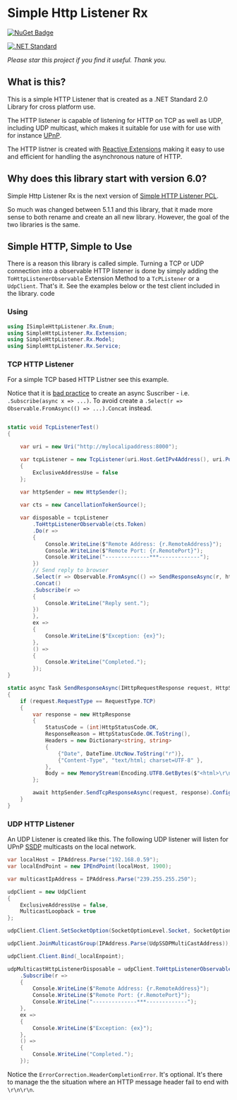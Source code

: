 # Simple Http Listener Rx

[![NuGet Badge](https://buildstats.info/nuget/SimpleHttpListener)](https://www.nuget.org/packages/SimpleHttpListener)

[![.NET Standard](http://img.shields.io/badge/.NET_Standard-v2.0-green.svg)](https://docs.microsoft.com/da-dk/dotnet/articles/standard/library)

*Please star this project if you find it useful. Thank you.*

## What is this?

This is a simple HTTP Listener that is created as a .NET Standard 2.0 Library for cross platform use. 

The HTTP listener is capable of listening for HTTP on TCP as well as UDP, including UDP multicast, which makes it suitable for use with for use with for instance [UPnP](https://openconnectivity.org/developer/specifications/upnp-resources/upnp).

The HTTP listner is created with [Reactive Extensions](http://reactivex.io/) making it easy to use and efficient for handling the asynchronous nature of HTTP.

## Why does this library start with version 6.0?

Simple Http Listener Rx is the next version of [Simple HTTP Listener PCL](https://github.com/1iveowl/Simple-Http-Listener-PCL). 

So much was changed between 5.1.1 and this library, that it made more sense to both rename and create an all new library. However, the goal of the two libraries is the same.

## Simple HTTP, Simple to Use
There is a reason this library is called simple. Turning a TCP or UDP connection into a observable HTTP listener is done by simply adding the `ToHttpListenerObservable` Extension Method to a `TcPListener` or a `UdpClient`. That's it. See the examples below or the test client included in the library. code

### Using

```cs
using ISimpleHttpListener.Rx.Enum;
using SimpleHttpListener.Rx.Extension;
using SimpleHttpListener.Rx.Model;
using SimpleHttpListener.Rx.Service;
```

### TCP HTTP Listener
For a simple TCP based HTTP Listner see this example.

Notice that it is [bad practice](https://stackoverflow.com/a/37131023/4140832) to create an async Suscriber - i.e. `.Subscribe(async x => ...)`. To avoid create a `.Select(r => Observable.FromAsync(() => ...).Concat` instead.

```csharp

static void TcpListenerTest()
{

    var uri = new Uri("http://mylocalipaddress:8000");

    var tcpListener = new TcpListener(uri.Host.GetIPv4Address(), uri.Port)
    {
        ExclusiveAddressUse = false
    };
    
    var httpSender = new HttpSender();

    var cts = new CancellationTokenSource();

    var disposable = tcpListener
        .ToHttpListenerObservable(cts.Token)
        .Do(r =>
        {
            Console.WriteLine($"Remote Address: {r.RemoteAddress}");
            Console.WriteLine($"Remote Port: {r.RemotePort}");
            Console.WriteLine("--------------***-------------");
        })
        // Send reply to browser
        .Select(r => Observable.FromAsync(() => SendResponseAsync(r, httpSender)))
        .Concat()
        .Subscribe(r =>
        {
            Console.WriteLine("Reply sent.");
        })
        },
        ex =>
        {
            Console.WriteLine($"Exception: {ex}");
        },
        () =>
        {
            Console.WriteLine("Completed.");
        });
}

static async Task SendResponseAsync(IHttpRequestResponse request, HttpSender httpSender)
{
    if (request.RequestType == RequestType.TCP)
    {
        var response = new HttpResponse
        {
            StatusCode = (int)HttpStatusCode.OK,
            ResponseReason = HttpStatusCode.OK.ToString(),
            Headers = new Dictionary<string, string>
            {
                {"Date", DateTime.UtcNow.ToString("r")},
                {"Content-Type", "text/html; charset=UTF-8" },
            },
            Body = new MemoryStream(Encoding.UTF8.GetBytes($"<html>\r\n<body>\r\n<h1>Hello, World! {DateTime.Now}</h1>\r\n</body>\r\n</html>"))
        };

        await httpSender.SendTcpResponseAsync(request, response).ConfigureAwait(false);
    }
}


```

### UDP HTTP Listener

An UDP Listener is created like this. The following UDP listener will listen for UPnP [SSDP](https://en.wikipedia.org/wiki/Simple_Service_Discovery_Protocol) multicasts on the local network. 

```csharp
var localHost = IPAddress.Parse("192.168.0.59");
var localEndPoint = new IPEndPoint(localHost, 1900);

var multicastIpAddress = IPAddress.Parse("239.255.255.250");

udpClient = new UdpClient
{
    ExclusiveAddressUse = false,
    MulticastLoopback = true
};

udpClient.Client.SetSocketOption(SocketOptionLevel.Socket, SocketOptionName.ReuseAddress, true);

udpClient.JoinMulticastGroup(IPAddress.Parse(UdpSSDPMultiCastAddress));

udpClient.Client.Bind(_localEnpoint);

udpMulticastHttpListenerDisposable = udpClient.ToHttpListenerObservable(ct, ErrorCorrection.HeaderCompletionError)
    .Subscribe(r => 
    {
        Console.WriteLine($"Remote Address: {r.RemoteAddress}");
        Console.WriteLine($"Remote Port: {r.RemotePort}");
        Console.WriteLine("--------------***-------------");
    },
    ex => 
    {
        Console.WriteLine($"Exception: {ex}");
    }, 
    () => 
    {
        Console.WriteLine("Completed.");
    });

```

Notice the `ErrorCorrection.HeaderCompletionError`. It's optional. It's there to manage the the situation where an HTTP message header fail to end with `\r\n\r\n`. 